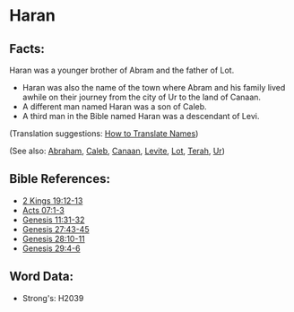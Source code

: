 # Haran #

## Facts: ##

Haran was a younger brother of Abram and the father of Lot.

* Haran was also the name of the town where Abram and his family lived awhile on their journey from the city of Ur to the land of Canaan.
* A different man named Haran was a son of Caleb.
* A third man in the Bible named Haran was a descendant of Levi.
  

(Translation suggestions: [How to Translate Names](rc://en/ta/man/translate/translate-names))

(See also: [Abraham](../names/abraham.md), [Caleb](../names/caleb.md), [Canaan](../names/canaan.md), [Levite](../names/levite.md), [Lot](../names/lot.md), [Terah](../names/terah.md), [Ur](../names/ur.md))

## Bible References: ##

* [2 Kings 19:12-13](rc://en/tn/help/2ki/19/12)
* [Acts 07:1-3](rc://en/tn/help/act/07/01)
* [Genesis 11:31-32](rc://en/tn/help/gen/11/31)
* [Genesis 27:43-45](rc://en/tn/help/gen/27/43)
* [Genesis 28:10-11](rc://en/tn/help/gen/28/10)
* [Genesis 29:4-6](rc://en/tn/help/gen/29/04)

## Word Data: ##

* Strong's: H2039
